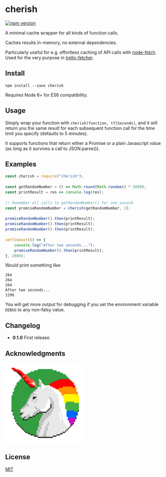 # cherish

[![npm version](https://badge.fury.io/js/cherish)](https://travis-ci.org/mieky/trello-fetcher)

A minimal cache wrapper for all kinds of function calls.

Caches results in-memory, no external dependencies.

Particularly useful for e.g. effortless caching of API calls with [node-fetch](https://github.com/bitinn/node-fetch). Used for the very purpose in [trello-fetcher](https://github.com/mieky/trello-fetcher).

## Install

```
npm install --save cherish
```

Requires Node 6+ for ES6 compatibility.

## Usage

Simply wrap your function with `cherish(function, ttlSeconds)`, and it will return you the same result for each subsequent function call for the time limit you specify (defaults to 5 minutes).

It supports functions that return either a Promise or a plain Javascript value (as long as it survives a call to JSON.parse()).

## Examples

```js
const cherish = require("cherish");

const getRandomNumber = () => Math.round(Math.random() * 5000);
const printResult = res => console.log(res);

// Remember all calls to getRandomNumber() for one second
const promiseRandomNumber = cherish(getRandomNumber, 1);

promiseRandomNumber().then(printResult);
promiseRandomNumber().then(printResult);
promiseRandomNumber().then(printResult);

setTimeout(() => {
    console.log("After two seconds...");
    promiseRandomNumber().then(printResult);
}, 2000);
```

Would print something like:

```
264
264
264
After two seconds...
1296
```

You will get more output for debugging if you set the environment variable `DEBUG` to any non-falsy value.

## Changelog

- **0.1.0** First release.

## Acknowledgments

[![chilicorn](chilicorn.png)](http://futurice.com/blog/sponsoring-free-time-open-source-activities)

## License

[MIT](https://github.com/mieky/cherish/blob/master/LICENSE)
